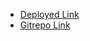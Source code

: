 * [Deployed Link](https://addtask-cdb621.netlify.app/)
* [Gitrepo Link](https://github.com/GopalkrishaRao/Placement_Assignment_Gopalkrishna_H_R/tree/main/WebDevelopmentAssignmets/MockTest_JavaScript11_07_2023/02_AddTask)